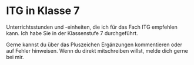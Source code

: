 ITG in Klasse 7
=======

Unterrichtsstunden und -einheiten, die ich für das Fach ITG empfehlen kann. Ich habe Sie in der Klassenstufe 7 durchgeführt.

Gerne kannst du über das Pluszeichen Ergänzungen kommentieren oder auf Fehler hinweisen. Wenn du direkt mitschreiben willst, melde dich gerne bei mir.
